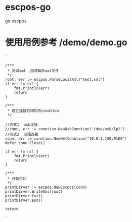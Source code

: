 # escpos-go
go escpos
# 使用用例参考 /demo/demo.go
`
    
    /***
 	 * 测试xml ,测试解析xml文件
 	 */
 	root, err := escpos.ParseLocalXml("test.xml")
 	if err != nil {
 		fmt.Println(err)
 		return
 	}

 	/***
 	 * 建立连接打印机的conntion
 	 */

 	//方式1  usb连接
 	//conn, err := conntion.NewUsbConntion("/dev/usb/lp2")
 	//方式2  网络连接
 	conn, err := conntion.NewNetConntion("10.0.1.150:9100")
 	defer conn.Close()

 	if err != nil {
 		fmt.Println(err)
 		return
 	}

 	/***
 	 * 开始打印
 	 */
 	printDirver := escpos.NewEscpos(conn)
 	printDirver.WriteXml(root)
 	printDirver.Cut()
 	printDirver.End()

 	return
`
